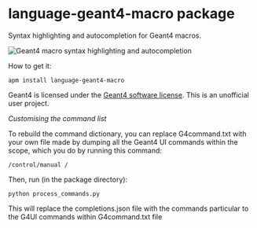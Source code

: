 # language-geant4-macro package

Syntax highlighting and autocompletion for Geant4 macros.

![Geant4 macro syntax highlighting and autocompletion](https://cloud.githubusercontent.com/assets/2887977/13725234/e78cd464-e89b-11e5-8aea-eb46264e2a2d.gif)

How to get it:

```
apm install language-geant4-macro
```

Geant4 is licensed under the
[Geant4 software license](http://geant4.web.cern.ch/geant4/license/LICENSE.html).
This is an unofficial user project.

*Customising the command list*

To rebuild the command dictionary, you can replace G4command.txt with your own
file made by dumping all the Geant4 UI commands within the scope, which you do by
running this command:

```
/control/manual /
```

Then, run (in the package directory):

```
python process_commands.py
```

This will replace the completions.json file with the commands particular to
the G4UI commands within G4command.txt file
